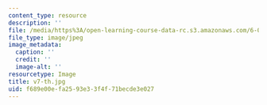```yaml
---
content_type: resource
description: ''
file: /media/https%3A/open-learning-course-data-rc.s3.amazonaws.com/6-004-computation-structures-spring-2017/f689e00efa2593e33f4f71becde3e027_v7-th.jpg
file_type: image/jpeg
image_metadata:
  caption: ''
  credit: ''
  image-alt: ''
resourcetype: Image
title: v7-th.jpg
uid: f689e00e-fa25-93e3-3f4f-71becde3e027
---
```

